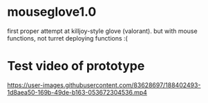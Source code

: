 # mouseglove1.0
first proper attempt at killjoy-style glove (valorant). but with mouse functions, not turret deploying functions :(


# Test video of prototype 

https://user-images.githubusercontent.com/83628697/188402493-1d8aea50-169b-49de-b163-053672304536.mp4

